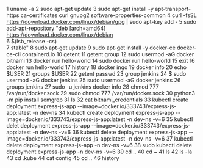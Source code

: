  1  uname -a
    2  sudo apt-get update
    3  sudo apt-get install -y     apt-transport-https     ca-certificates     curl     gnupg2     software-properties-common
    4  curl -fsSL https://download.docker.com/linux/debian/gpg | sudo apt-key add -
    5  sudo add-apt-repository     "deb [arch=amd64] https://download.docker.com/linux/debian \
    6      $(lsb_release -cs) \
    7      stable"
    8  sudo apt-get update
    9  sudo apt-get install -y docker-ce docker-ce-cli containerd.io
   10  getent
   11  getent group
   12  sudo usermod -aG docker bitnami
   13  docker run hello-world
   14  sudo docker run hello-world
   15  exit
   16  docker run hello-world
   17  history
   18  docker ingo
   19  docker info
   20  echo $USER
   21  groups $USER
   22  getent passwd
   23  group jenkins
   24  $ sudo usermod -aG docker jenkins
   25  sudo usermod -aG docker jenkins
   26  groups jenkins
   27  sudo -u jenkins docker info
   28  chmod 777 /var/run/docker.sock
   29  sudo chmod 777 /var/run/docker.sock
   30  python3 -m pip install semgrep
   31  ls
   32  cat bitnami_credentials 
   33  kubectl create deployment express-js-app --image=docker.io/333743/express-js-app:latest -n dev-ns
   34  kubectl create deployment express-js-app --image=docker.io/333743/express-js-app:latest -n dev-ns -v=6
   35  kubectl delet  deployment express-js-app --image=docker.io/333743/express-js-app:latest -n dev-ns -v=6
   36  kubectl delete  deployment express-js-app --image=docker.io/333743/express-js-app:latest -n dev-ns -v=6
   37  kubectl delete  deployment express-js-app -n dev-ns -v=6
   38  sudo kubectl delete  deployment express-js-app -n dev-ns -v=6
   39  cd ..
   40  cd ~
   41  ls
   42  ls -la
   43  cd .kube
   44  cat config 
   45  cd ..
   46  history